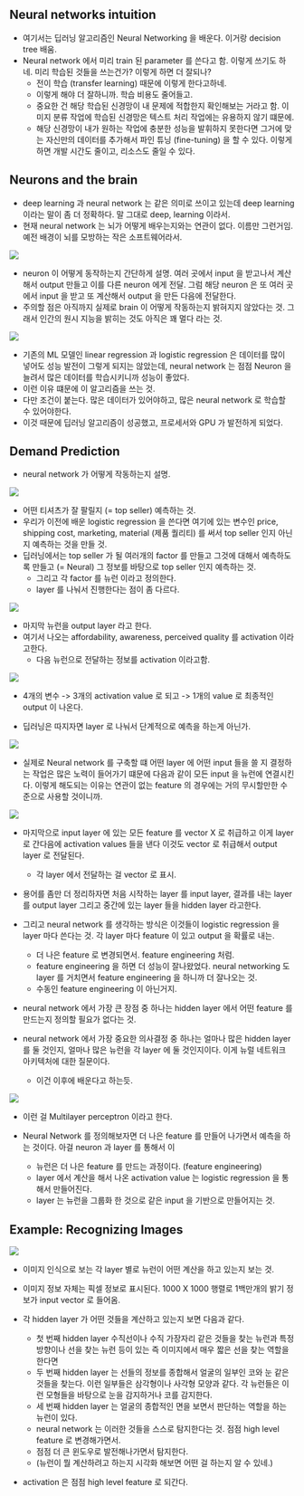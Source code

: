 ## Neural networks intuition 

- 여기서는 딥러닝 알고리즘인 Neural Networking 을 배운다. 이거랑 decision tree 배움.
- Neural network 에서 미리 train 된 parameter 를 쓴다고 함. 이렇게 쓰기도 하네. 미리 학습된 것들을 쓰는건가? 이렇게 하면 더 잘되나?
  - 전이 학습 (transfer learning) 때문에 이렇게 한다고하네.
  - 이렇게 해야 더 잘하니까. 학습 비용도 줄어들고.
  - 중요한 건 해당 학습된 신경망이 내 문제에 적합한지 확인해보는 거라고 함. 이미지 분류 작업에 학습된 신경망은 텍스트 처리 작업에는 유용하지 않기 떄문에.
  - 해당 신경망이 내가 원하는 작업에 충분한 성능을 발휘하지 못한다면 그거에 맞는 자신만의 데이터를 추가해서 파인 튜닝 (fine-tuning) 을 할 수 있다. 이렇게 하면 개발 시간도 줄이고, 리소스도 줄일 수 있다. 

## Neurons and the brain

- deep learning 과 neural network 는 같은 의미로 쓰이고 있는데 deep learning 이라는 말이 좀 더 정확하다. 말 그대로 deep, learning 이라서.
- 현재 neural network 는 뇌가 어떻게 배우는지와는 연관이 없다. 이름만 그런거임. 예전 배경이 뇌를 모방하는 작은 소프트웨어라서.

![](../images/neuron.png)

- neuron 이 어떻게 동작하는지 간단하게 설명. 여러 곳에서 input 을 받고나서 계산해서 output 만들고 이를 다른 neuron 에게 전달.
그럼 해당 neuron 은 또 여러 곳에서 input 을 받고 또 계산해서 output 을 만든 다음에 전달한다.
- 주의할 점은 아직까지 실제로 brain 이 어떻게 작동하는지 밝혀지지 않았다는 것. 그래서 인간의 원시 지능을 밝히는 것도 아직은 꽤 멀다 라는 것.

![](../images/ai%20algorithm%20performance.png)

- 기존의 ML 모델인 linear regression 과 logistic regression 은 데이터를 많이 넣어도 성능 발전이 그렇게 되지는 않았는데, neural network 는 점점 Neuron 을 늘려서 많은 데이터를 학습시키니까 성능이 좋았다. 
- 이런 이유 떄문에 이 알고리즘을 쓰는 것.
- 다만 조건이 붙는다. 많은 데이터가 있어야하고, 많은 neural network 로 학습할 수 있어야한다.
- 이것 때문에 딥러닝 알고리즘이 성공했고, 프로세서와 GPU 가 발전하게 되었다. 

## Demand Prediction

- neural network 가 어떻게 작동하는지 설명.

![](../images/top%20seller%20demand%20prediction.png)

- 어떤 티셔츠가 잘 팔릴지 (= top seller) 예측하는 것. 
- 우리가 이전에 배운 logistic regression 을 쓴다면 여기에 있는 변수인 price, shipping cost, marketing, material (제품 퀄리티) 를 써서 top seller 인지 아닌지 예측하는 것을 만들 것. 
- 딥러닝에서는 top seller 가 될 여러개의 factor 를 만들고 그것에 대해서 예측하도록 만들고 (= Neural) 그 정보를 바탕으로 top seller 인지 예측하는 것.
  - 그리고 각 factor 를 뉴런 이라고 정의한다.
  - layer 를 나눠서 진행한다는 점이 좀 다르다.

![](../images/neuron%20layer.png)

- 마지막 뉴런을 output layer 라고 한다.
- 여기서 나오는 affordability, awareness, perceived quality 를 activation 이라고한다.
  - 다음 뉴런으로 전달하는 정보를 activation 이라고함.


![](../images/activation%20value%20on%20neuron%20layer.png)

- 4개의 변수 -> 3개의 activation value 로 되고 -> 1개의 value 로 최종적인 output 이 나온다.

- 딥러닝은 따지자면 layer 로 나눠서 단계적으로 예측을 하는게 아닌가.


![](../images/from%20every%20feature%20to%20every%20one%20of%20these%20neurons.png)

- 실제로 Neural network 를 구축할 떄 어떤 layer 에 어떤 input 들을 쓸 지 결정하는 작업은 많은 노력이 들어가기 떄문에 다음과 같이 모든 input 을 뉴런에 연결시킨다. 
이렇게 해도되는 이유는 연관이 없는 feature 의 경우에는 거의 무시할만한 수준으로 사용할 것이니까. 


![](../images/vector%20of%20neuron%20network.png)

- 마지막으로 input layer 에 있는 모든 feature 를 vector X 로 취급하고 이게 layer 로 간다음에 activation values 들을 낸다 이것도 vector 로 취급해서 output layer 로 전달된다.
  - 각 layer 에서 전달하는 걸 vector 로 표시.

- 용어를 좀만 더 정리하자면 처음 시작하는 layer 를 input layer, 결과를 내는 layer 를 output layer 그리고 중간에 있는 layer 들을 hidden layer 라고한다.

- 그리고 neural network 를 생각하는 방식은 이것들이 logistic regression 을 layer 마다 쓴다는 것. 각 layer 마다 feature 이 있고 output 을 확률로 내는. 
  - 더 나은 feature 로 변경되면서. feature engineering 처럼.
  - feature engineering 을 하면 더 성능이 잘나왔었다. neural networking 도 layer 를 거치면서 feature engineering 을 하니까 더 잘나오는 것. 
  - 수동인 feature engineering 이 아닌거지.

- neural network 에서 가장 큰 장점 중 하나는 hidden layer 에서 어떤 feature 를 만드는지 정의할 필요가 없다는 것. 

- neural network 에서 가장 중요한 의사결정 중 하나는 얼마나 많은 hidden layer 를 둘 것인지, 얼마나 많은 뉴런을 각 layer 에 둘 것인지이다. 이게 뉴럴 네트워크 아키텍처에 대한 질문이다. 
  - 이건 이후에 배운다고 하는듯.


![](../images/multilayer%20perceptron.png)

- 이런 걸 Multilayer perceptron 이라고 한다. 

- Neural Network 를 정의해보자면 더 나은 feature 를 만들어 나가면서 예측을 하는 것이다. 아걸 neuron 과 layer 를 통해서 이 
  - 뉴런은 더 나은 feature 를 만드는 과정이다. (feature engineering)
  - layer 에서 계산을 해서 나온 activation value 는 logistic regression 을 통해서 만들어진다. 
  - layer 는 뉴런을 그룹화 한 것으로 같은 input 을 기반으로 만들어지는 것. 

## Example: Recognizing Images

![](../images/face%20recognization.png)

- 이미지 인식으로 보는 각 layer 별로 뉴런이 어떤 계산을 하고 있는지 보는 것.
- 이미지 정보 자체는 픽셀 정보로 표시된다. 1000 X 1000 행렬로 1백만개의 밝기 정보가 input vector 로 들어옴.
- 각 hidden layer 가 어떤 것들을 계산하고 있는지 보면 다음과 같다. 
  - 첫 번째 hidden layer 수직선이나 수직 가장자리 같은 것들을 찾는 뉴런과 특정 방향이나 선을 찾는 뉴런 등이 있는 즉 이미지에서 매우 짧은 선을 찾는 역할을 한다면 
  - 두 번째 hidden layer 는 선들의 정보를 종합해서 얼굴의 일부인 코와 눈 같은 것들을 찾는다. 이런 일부들은 삼각형이나 사각형 모양과 같다. 각 뉴런들은 이런 모형들을 바탕으로 눈을 감지하거나 코를 감지한다.
  - 세 번째 hidden layer 는 얼굴의 종합적인 면을 보면서 판단하는 역할을 하는 뉴런이 있다. 
  - neural network 는 이러한 것들을 스스로 탐지한다는 것. 점점 high level feature 로 변경해가면서. 
  - 점점 더 큰 윈도우로 발전해나가면서 탐지한다.
  - (뉴런이 뭘 계산하려고 하는지 시각화 해보면 어떤 걸 하는지 알 수 있네.) 

- activation 은 점점 high level feature 로 되간다. 
